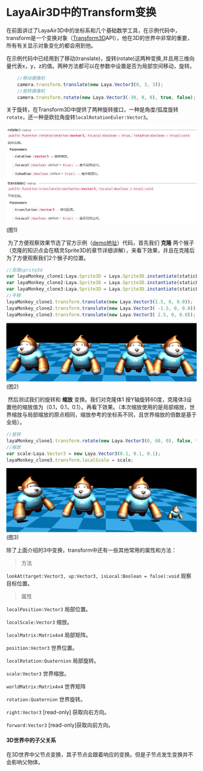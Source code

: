 # LayaAir3D中的Transform变换

​	在前面讲过了LayaAir3D中的坐标系和几个基础数学工具，在示例代码中，transform是一个变换对象（[Transform3D](https://layaair.ldc.layabox.com/api2/Chinese/index.html?category=Core&class=laya.d3.core.Transform3D)API），他在3D的世界中非常的重要，所有有关显示对象变化的都会用到他。

​	在示例代码中已经用到了移动(translate)，旋转(rotate)这两种变换,并且用三维向量代表x，y，z的值。两种方法都可以在参数中设置是否为局部空间移动，旋转。

```typescript
	//移动摄像机
	camera.transform.translate(new Laya.Vector3(0, 3, 3));
	//旋转摄像机
	camera.transform.rotate(new Laya.Vector3(-30, 0, 0), true, false);
```

关于旋转，在Transform3D中提供了两种旋转接口，一种是角度/弧度旋转`rotate`，还一种是欧拉角旋转`localRotationEuler:Vector3`。

![](img/1.png)<br>(图1)

​	为了方便观察效果节选了官方示例（[demo地址](https://layaair.ldc.layabox.com/demo2/?language=ch&category=3d&group=Sprite3D&name=TransformDemo)）代码，首先我们 **克隆** 两个猴子（克隆的知识点会在精灵Sprite3D的章节详细讲解），来看下效果，并且在克隆后为了方便观察我们2个猴子的位置。

```typescript
//克隆sprite3d
var layaMonkey_clone1:Laya.Sprite3D = Laya.Sprite3D.instantiate(staticLayaMonkey, _scene, false, new Laya.Vector3(0.0, 0, 0.5));
var layaMonkey_clone2:Laya.Sprite3D = Laya.Sprite3D.instantiate(staticLayaMonkey, _scene, false, new Laya.Vector3(0.0, 0, 0.5));
var layaMonkey_clone3:Laya.Sprite3D = Laya.Sprite3D.instantiate(staticLayaMonkey, _scene, false, new Laya.Vector3(0.0, 0, 0.5));
//平移
layaMonkey_clone1.transform.translate(new Laya.Vector3(1.5, 0, 0.0));
layaMonkey_clone2.transform.translate(new Laya.Vector3( -1.5, 0, 0.0));
layaMonkey_clone3.transform.translate(new Laya.Vector3( 2.5, 0, 0.0));
```

![](img/2.png)<br>(图2)

​	然后测试我们的旋转和 **缩放** 变换。我们对克隆体1 按Y轴旋转60度，克隆体3设置他的缩放值为（0.1，0.1，0.1）。再看下效果。（本次缩放使用的是局部缩放，世界缩放与局部缩放的原点相同，缩放参考的坐标系不同，且世界缩放的倍数是基于全局）。

```typescript
//旋转
layaMonkey_clone1.transform.rotate(new Laya.Vector3(0, 60, 0), false, false);
//缩放
var scale:Laya.Vector3 = new Laya.Vector3(0.1, 0.1, 0.1);
layaMonkey_clone3.transform.localScale = scale;
```

![](img/3.png)<br>(图3)

除了上面介绍的3中变换，transform中还有一些其他常用的属性和方法：

> 方法

`lookAt(target:Vector3, up:Vector3, isLocal:Boolean = false):void` 观察目标位置。

> 属性

`localPosition:Vector3` 局部位置。

`localScale:Vector3` 缩放。

`localMatrix:Matrix4x4` 局部矩阵。

`position:Vector3` 世界位置。

`localRotation:Quaternion` 局部旋转。

`scale:Vector3` 世界缩放。

`worldMatrix:Matrix4x4` 世界矩阵

`rotation:Quaternion` 世界旋转。

`right:Vector3`  [read-only] 获取向右方向。

`forward:Vector3`   [read-only]获取向前方向。


#### 3D世界中的子父关系

​	在3D世界中父节点变换，其子节点会跟着响应的变换。但是子节点发生变换并不会影响父物体。
